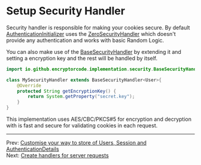 # Setup Security Handler
Security handler is responsible for making your cookies secure.
By default [AuthenticationInitializer](../src/main/java/io/github/encryptorcode/service/AuthenticationInitializer.java) uses the [ZeroSecurityHandler](../src/main/java/io/github/encryptorcode/implementation/security/ZeroSecurityHandler.java) which doesn't provide any authentication and works with basic Random Logic.

You can also make use of the [BaseSecurityHandler](../src/main/java/io/github/encryptorcode/implementation/security/BaseSecurityHandler.java) by extending it and setting a encryption key and the rest will be handled by itself.

```java
import io.github.encryptorcode.implementation.security.BaseSecurityHandler;

class MySecurityHandler extends BaseSecurityHandler<User>{   
    @Override
    protected String getEncryptionKey() {
        return System.getProperty("secret.key");
    }
} 
```

This implementation uses AES/CBC/PKCS#5 for encryption and decryption with is fast and secure for validating cookies in each request.

---

Prev: [Customise your way to store of Users, Session and AuthenticationDetails](customise-storage.md) <br/>
Next: [Create handlers for server requests](server-request-handlers.md)